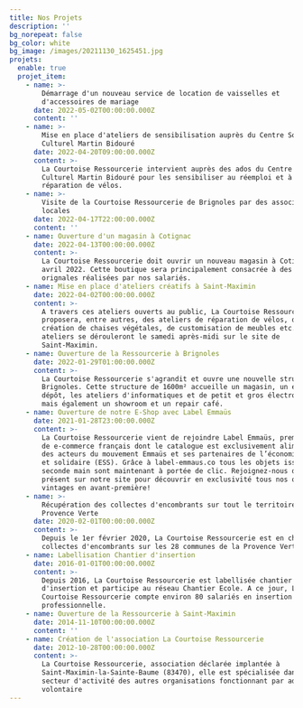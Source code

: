 ```yaml
---
title: Nos Projets
description: ''
bg_norepeat: false
bg_color: white
bg_image: /images/20211130_1625451.jpg
projets:
  enable: true
  projet_item:
    - name: >-
        Démarrage d'un nouveau service de location de vaisselles et
        d'accessoires de mariage
      date: 2022-05-02T00:00:00.000Z
      content: ''
    - name: >-
        Mise en place d'ateliers de sensibilisation auprès du Centre Social et
        Culturel Martin Bidouré
      date: 2022-04-20T09:00:00.000Z
      content: >-
        La Courtoise Ressourcerie intervient auprès des ados du Centre Social et
        Culturel Martin Bidouré pour les sensibiliser au réemploi et à la petite
        réparation de vélos. 
    - name: >-
        Visite de la Courtoise Ressourcerie de Brignoles par des associations
        locales
      date: 2022-04-17T22:00:00.000Z
      content: ''
    - name: Ouverture d'un magasin à Cotignac
      date: 2022-04-13T00:00:00.000Z
      content: >-
        La Courtoise Ressourcerie doit ouvrir un nouveau magasin à Cotignac en
        avril 2022. Cette boutique sera principalement consacrée à des créations
        orignales réalisées par nos salariés. 
    - name: Mise en place d'ateliers créatifs à Saint-Maximin
      date: 2022-04-02T00:00:00.000Z
      content: >-
        A travers ces ateliers ouverts au public, La Courtoise Ressourcerie
        proposera, entre autres, des ateliers de réparation de vélos, de
        création de chaises végétales, de customisation de meubles etc. Ces
        ateliers se dérouleront le samedi après-midi sur le site de
        Saint-Maximin.
    - name: Ouverture de la Ressourcerie à Brignoles
      date: 2022-01-29T01:00:00.000Z
      content: >-
        La Courtoise Ressourcerie s'agrandit et ouvre une nouvelle structure à
        Brignoles. Cette structure de 1600m² accueille un magasin, un espace de
        dépôt, les ateliers d'informatiques et de petit et gros électroménagers
        mais également un showroom et un repair café. 
    - name: Ouverture de notre E-Shop avec Label Emmaüs
      date: 2021-01-28T23:00:00.000Z
      content: >-
        La Courtoise Ressourcerie vient de rejoindre Label Emmaüs, premier site
        de e-commerce français dont le catalogue est exclusivement alimenté par
        des acteurs du mouvement Emmaüs et ses partenaires de l’économie sociale
        et solidaire (ESS). Grâce à label-emmaus.co tous les objets issus de la
        seconde main sont maintenant à portée de clic. Rejoignez-nous dés à
        présent sur notre site pour découvrir en exclusivité tous nos objets
        vintages en avant-première!
    - name: >-
        Récupération des collectes d'encombrants sur tout le territoire de la
        Provence Verte
      date: 2020-02-01T00:00:00.000Z
      content: >-
        Depuis le 1er février 2020, La Courtoise Ressourcerie est en charge des
        collectes d'encombrants sur les 28 communes de la Provence Verte. 
    - name: Labellisation Chantier d'insertion
      date: 2016-01-01T00:00:00.000Z
      content: >-
        Depuis 2016, La Courtoise Ressourcerie est labellisée chantier
        d'insertion et participe au réseau Chantier Ecole. A ce jour, La
        Courtoise Ressourcerie compte environ 80 salariés en insertion
        professionnelle. 
    - name: Ouverture de la Ressourcerie à Saint-Maximin
      date: 2014-11-10T00:00:00.000Z
      content: ''
    - name: Création de l'association La Courtoise Ressourcerie
      date: 2012-10-28T00:00:00.000Z
      content: >-
        La Courtoise Ressourcerie, association déclarée implantée à
        Saint-Maximin-la-Sainte-Baume (83470), elle est spécialisée dans le
        secteur d'activité des autres organisations fonctionnant par adhésion
        volontaire
---
```




